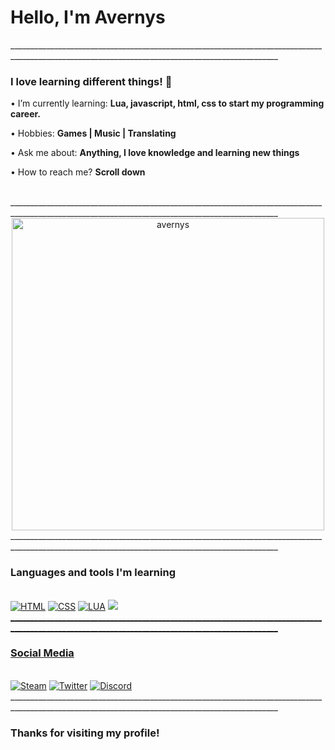 <h1 align="left">Hello, I'm Avernys</h1>
_________________________________________________________________________________________________________________________________________________
<h3 align="left">I love learning different things! 🚀</h3>

<div align="left">
    <h3About me</h3>
        <p>• I’m currently learning: <b>Lua, javascript, html, css to start my programming career.</b></p>
        <p>• Hobbies: <b>Games | Music | Translating</b></p>
        <p>• Ask me about: <b>Anything, I love knowledge and learning new things</b></p>
        <p>• How to reach me? <b> Scroll down</b></p>
</div><br>
_________________________________________________________________________________________________________________________________________________

<div align="center">
    <img height="500em" src="https://github-readme-stats.vercel.app/api?username=avernys&theme=dark&show_icons=true" alt="avernys" />
</div>
_________________________________________________________________________________________________________________________________________________

<div>
  <h3>Languages and tools I'm learning</h3><br>
    <a href="https://"><img src="https://img.shields.io/static/v1?label=&message=HTML&color=%23E34F26&style=for-the-badge&logo=html5&logoColor=whitesmoke" alt="HTML"></a>
    <a href="https://"><img src="https://img.shields.io/static/v1?label=&message=CSS&color=%231572B6&style=for-the-badge&logo=css3&logoColor=whitesmoke" alt="CSS"></a>
    <a href="https://"><img src="https://img.shields.io/static/v1?label=&message=LUA&color=%231252B6&style=for-the-badge&logo=sass&logoColor=whitesmoke" alt="LUA"></a>
    <a href="https://"><img src="https://img.shields.io/static/v1?label=&message=Javascript&color=%23F7DF1E&style=for-the-badge&logo=javascript&logoColor=grey" 
</div>
_________________________________________________________________________________________________________________________________________________
<div>
  <h3>Social Media</h3><br>
    <a href="https://steamcommunity.com/profiles/76561198296117827/" target="_blank"><img src="https://img.shields.io/static/v1?label=&message=Steam&color=black&style=for-the-badge&logo=steam&logoColor=white" alt="Steam"></a>
    <a href="https://twitter.com/AvernysT" target="_blank"><img src="https://img.shields.io/static/v1?label=&message=Twitter&color=blue&style=for-the-badge&logo=twitter&logoColor=white" alt="Twitter"></a>
     <a href="https://discord.gg/9a52DDHuJw" target="_blank"><img src="https://img.shields.io/static/v1?label=&message=Discord&color=darkgrey&style=for-the-badge&logo=discord&logoColor=white" alt="Discord"></a>
</div>
_________________________________________________________________________________________________________________________________________________         
<div>
  <h3>Thanks for visiting my profile!</h3><br>
</div> 
